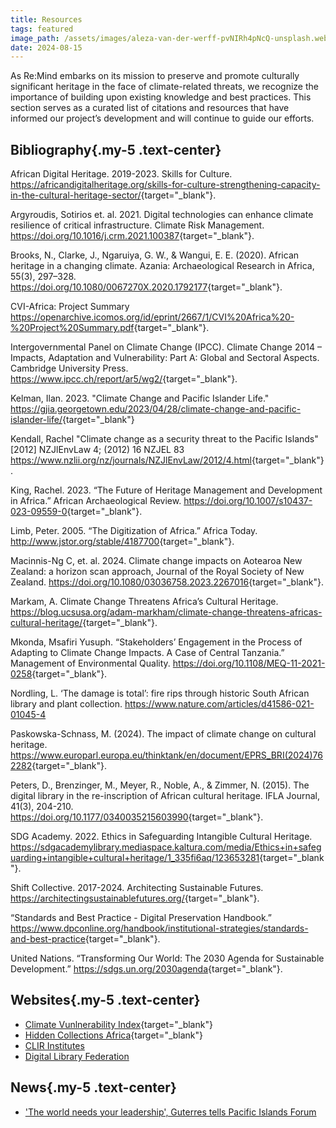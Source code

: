 ```yaml
---
title: Resources
tags: featured
image_path: /assets/images/aleza-van-der-werff-pvNIRh4pNcQ-unsplash.webp
date: 2024-08-15
---
```


As Re:Mind embarks on its mission to preserve and promote culturally significant heritage in the face of climate-related threats, we recognize the importance of building upon existing knowledge and best practices. This section serves as a curated list of citations and resources that have informed our project’s development and will continue to guide our efforts.

<!-- more -->

## Bibliography{.my-5 .text-center}

African Digital Heritage. 2019-2023. Skills for Culture. <https://africandigitalheritage.org/skills-for-culture-strengthening-capacity-in-the-cultural-heritage-sector/>{target="_blank"}.

Argyroudis, Sotirios et. al. 2021. Digital technologies can enhance climate resilience of critical infrastructure. Climate Risk Management. <https://doi.org/10.1016/j.crm.2021.100387>{target="_blank"}.

Brooks, N., Clarke, J., Ngaruiya, G. W., & Wangui, E. E. (2020). African heritage in a changing climate. Azania: Archaeological Research in Africa, 55(3), 297–328. <https://doi.org/10.1080/0067270X.2020.1792177>{target="_blank"}.

CVI-Africa: Project Summary <https://openarchive.icomos.org/id/eprint/2667/1/CVI%20Africa%20-%20Project%20Summary.pdf>{target="_blank"}.

Intergovernmental Panel on Climate Change (IPCC). Climate Change 2014 – Impacts, Adaptation and Vulnerability: Part A: Global and Sectoral Aspects. Cambridge University Press. <https://www.ipcc.ch/report/ar5/wg2/>{target="_blank"}.

Kelman, Ilan. 2023. "Climate Change and Pacific Islander Life." <https://gjia.georgetown.edu/2023/04/28/climate-change-and-pacific-islander-life/>{target="_blank"}

Kendall, Rachel "Climate change as a security threat to the Pacific Islands" [2012] NZJlEnvLaw 4; (2012) 16 NZJEL 83 <https://www.nzlii.org/nz/journals/NZJlEnvLaw/2012/4.html>{target="_blank"}.

King, Rachel. 2023. “The Future of Heritage Management and Development in Africa.” African Archaeological Review. <https://doi.org/10.1007/s10437-023-09559-0>{target="_blank"}.

Limb, Peter. 2005. “The Digitization of Africa.” Africa Today. <http://www.jstor.org/stable/4187700>{target="_blank"}.

Macinnis-Ng C, et. al. 2024. Climate change impacts on Aotearoa New Zealand: a horizon scan approach, Journal of the Royal Society of New Zealand. <https://doi.org/10.1080/03036758.2023.2267016>{target="_blank"}.

Markam, A. Climate Change Threatens Africa’s Cultural Heritage. <https://blog.ucsusa.org/adam-markham/climate-change-threatens-africas-cultural-heritage/>{target="_blank"}.

Mkonda, Msafiri Yusuph. “Stakeholders’ Engagement in the Process of Adapting to Climate Change Impacts. A Case of Central Tanzania.” Management of Environmental Quality. <https://doi.org/10.1108/MEQ-11-2021-0258>{target="_blank"}.

Nordling, L. ‘The damage is total’: fire rips through historic South African library and plant collection. <https://www.nature.com/articles/d41586-021-01045-4>

Paskowska-Schnass, M. (2024). The impact of climate change on cultural heritage. <https://www.europarl.europa.eu/thinktank/en/document/EPRS_BRI(2024)762282>{target="_blank"}.

Peters, D., Brenzinger, M., Meyer, R., Noble, A., & Zimmer, N. (2015). The digital library in the re-inscription of African cultural heritage. IFLA Journal, 41(3), 204-210. <https://doi.org/10.1177/0340035215603990>{target="_blank"}.

SDG Academy. 2022. Ethics in Safeguarding Intangible Cultural Heritage. <https://sdgacademylibrary.mediaspace.kaltura.com/media/Ethics+in+safeguarding+intangible+cultural+heritage/1_335fi6aq/123653281>{target="_blank"}.

Shift Collective. 2017-2024. Architecting Sustainable Futures. <https://architectingsustainablefutures.org/>{target="_blank"}.

“Standards and Best Practice - Digital Preservation Handbook.” <https://www.dpconline.org/handbook/institutional-strategies/standards-and-best-practice>{target="_blank"}.


United Nations. “Transforming Our World: The 2030 Agenda for Sustainable Development.” <https://sdgs.un.org/2030agenda>{target="_blank"}.

## Websites{.my-5 .text-center}

* [Climate Vunlnerability Index](https://cvi-heritage.org/){target="_blank"}
* [Hidden Collections Africa](https://hiddencollections.africa/){target="_blank"}
* [CLIR Institutes](https://institutes.clir.org/)
* [Digital Library Federation](https://www.diglib.org/)

## News{.my-5 .text-center}

* ['The world needs your leadership', Guterres tells Pacific Islands Forum](https://news.un.org/en/story/2024/08/1153541)
